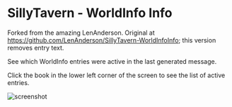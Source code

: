 # SillyTavern - WorldInfo Info

Forked from the amazing LenAnderson. Original at https://github.com/LenAnderson/SillyTavern-WorldInfoInfo; this version removes entry text.

See which WorldInfo entries were active in the last generated message.

Click the book in the lower left corner of the screen to see the list of active entries.

![screenshot](https://github.com/LenAnderson/SillyTavern-WorldInfoInfo/blob/master/README/stwii-01.png)
